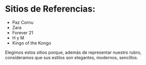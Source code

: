 #  Sitios de Referencias:

- Paz Cornu
- Zara
- Forever 21
- H y M
- Kingo of the Kongo

Elegimos estos sitios porque, además de representar nuestro rubro, consideramos que sus estilos son elegantes, modernos, sencillos.